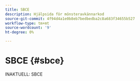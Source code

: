 ```yaml
---
title: SBCE
description: Hjälpsida för mönsteravkännarkod
source-git-commit: 4f94d4a1e0b8eb7bedbedba2c8a683f34655b527
workflow-type: tm+mt
source-wordcount: '9'
ht-degree: 0%

---
```



# SBCE {#sbce}

INAKTUELL: SBCE
